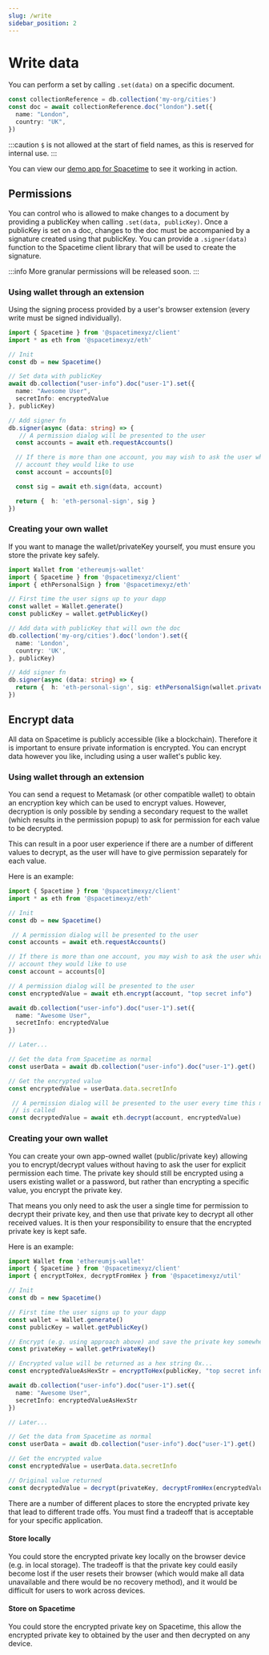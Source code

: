 ```yaml
---
slug: /write
sidebar_position: 2
---
```


# Write data

You can perform a set by calling `.set(data)` on a specific document.

```ts
const collectionReference = db.collection('my-org/cities')
const doc = await collectionReference.doc("london").set({
  name: "London",
  country: "UK",
})
```

:::caution
`$` is not allowed at the start of field names, as this is reserved for internal use.
:::

You can view our [demo app for Spacetime](https://social.testnet.spacetime.xyz) to see it working in action.


## Permissions

You can control who is allowed to make changes to a document by providing a publicKey when calling `.set(data, publicKey)`. Once a publicKey is set on a doc, changes to the doc must be accompanied by a signature created using that publicKey. You can provide a `.signer(data)` function to the Spacetime client library that will be used to create the signature.

:::info
More granular permissions will be released soon.
:::



### Using wallet through an extension

Using the signing process provided by a user's browser extension (every write must be signed individually).

```ts
import { Spacetime } from '@spacetimexyz/client'
import * as eth from '@spacetimexyz/eth'

// Init
const db = new Spacetime()

// Set data with publicKey
await db.collection("user-info").doc("user-1").set({
  name: "Awesome User",
  secretInfo: encryptedValue
}, publicKey)

// Add signer fn
db.signer(async (data: string) => {
   // A permission dialog will be presented to the user
  const accounts = await eth.requestAccounts()

  // If there is more than one account, you may wish to ask the user which 
  // account they would like to use
  const account = accounts[0]

  const sig = await eth.sign(data, account)

  return {  h: 'eth-personal-sign', sig }
})
```


### Creating your own wallet

If you want to manage the wallet/privateKey yourself, you must ensure you store the private key safely.


```ts
import Wallet from 'ethereumjs-wallet'
import { Spacetime } from '@spacetimexyz/client'
import { ethPersonalSign } from '@spacetimexyz/eth'

// First time the user signs up to your dapp
const wallet = Wallet.generate()
const publicKey = wallet.getPublicKey()

// Add data with publicKey that will own the doc
db.collection('my-org/cities').doc('london').set({
  name: 'London',
  country: 'UK',
}, publicKey)

// Add signer fn
db.signer(async (data: string) => {
  return {  h: 'eth-personal-sign', sig: ethPersonalSign(wallet.privateKey()), data) }
})
```


## Encrypt data

All data on Spacetime is publicly accessible (like a blockchain). Therefore it is important to ensure private information is encrypted. You can encrypt data however you like, including using a user wallet's public key.


### Using wallet through an extension

You can send a request to Metamask (or other compatible wallet) to obtain an encryption key which can be used to encrypt values. However, decryption is only possible by sending a secondary request to the wallet (which results in the permission popup) to ask for permission for each value to be decrypted. 

This can result in a poor user experience if there are a number of different values to decrypt, as the user will have to give permission separately for each value.

Here is an example:

```ts
import { Spacetime } from '@spacetimexyz/client'
import * as eth from '@spacetimexyz/eth'

// Init
const db = new Spacetime()

 // A permission dialog will be presented to the user
const accounts = await eth.requestAccounts()

// If there is more than one account, you may wish to ask the user which 
// account they would like to use
const account = accounts[0]

// A permission dialog will be presented to the user
const encryptedValue = await eth.encrypt(account, "top secret info")

await db.collection("user-info").doc("user-1").set({
  name: "Awesome User",
  secretInfo: encryptedValue
})

// Later...

// Get the data from Spacetime as normal
const userData = await db.collection("user-info").doc("user-1").get()

// Get the encrypted value
const encryptedValue = userData.data.secretInfo

 // A permission dialog will be presented to the user every time this method 
 // is called
const decryptedValue = await eth.decrypt(account, encryptedValue)
```


### Creating your own wallet

You can create your own app-owned wallet (public/private key) allowing you to encrypt/decrypt values without having to ask the user for explicit permission each time. The private key should still be encrypted using a users existing wallet or a password, but rather than encrypting a specific value, you encrypt the private key. 

That means you only need to ask the user a single time for permission to decrypt their private key, and then use that private key to decrypt all other received values. It is then your responsibility to ensure that the encrypted private key is kept safe.

Here is an example:

```ts
import Wallet from 'ethereumjs-wallet'
import { Spacetime } from '@spacetimexyz/client'
import { encryptToHex, decryptFromHex } from '@spacetimexyz/util'

// Init
const db = new Spacetime()

// First time the user signs up to your dapp
const wallet = Wallet.generate()
const publicKey = wallet.getPublicKey()

// Encrypt (e.g. using approach above) and save the private key somewhere safe 
const privateKey = wallet.getPrivateKey()

// Encrypted value will be returned as a hex string 0x...
const encryptedValueAsHexStr = encryptToHex(publicKey, "top secret info")

await db.collection("user-info").doc("user-1").set({
  name: "Awesome User",
  secretInfo: encryptedValueAsHexStr
})

// Later...

// Get the data from Spacetime as normal
const userData = await db.collection("user-info").doc("user-1").get()

// Get the encrypted value
const encryptedValue = userData.data.secretInfo

// Original value returned
const decryptedValue = decrypt(privateKey, decryptFromHex(encryptedValue))
```

There are a number of different places to store the encrypted private key that lead to different trade offs. You must find a tradeoff that is acceptable for your specific application.

#### Store locally

You could store the encrypted private key locally on the browser device (e.g. in local storage). The tradeoff is that the private key could easily become lost if the user resets their browser (which would make all data unavailable and there would be no recovery method), and it would be difficult for users to work across devices. 


#### Store on Spacetime

You could store the encrypted private key on Spacetime, this allow the encrypted private key to obtained by the user and then decrypted on any device.